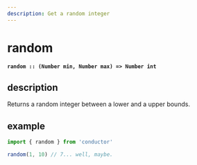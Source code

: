 ```yaml
---
description: Get a random integer
---
```


# random

**`random :: (Number min, Number max) => Number int`**

## description

Returns a random integer between a lower and a upper bounds.

## example

```javascript
import { random } from 'conductor'

random(1, 10) // 7... well, maybe.
```

